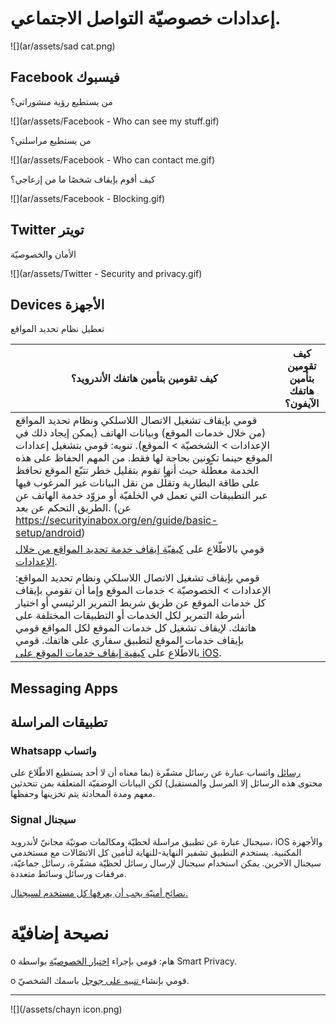 # إعدادات خصوصيّة التواصل الاجتماعي.

![](ar/assets/sad cat.png)

## Facebook فيسبوك

من يستطيع رؤية منشوراتي؟

![](ar/assets/Facebook - Who can see my stuff.gif)



من يستطيع مراسلتي؟

![](ar/assets/Facebook - Who can contact me.gif)



كيف أقوم بإيقاف شخصًا ما من إزعاجي؟

![](ar/assets/Facebook - Blocking.gif)




## Twitter تويتر

الأمان والخصوصيّة

![](ar/assets/Twitter - Security  and privacy.gif)



## Devices الأجهزة

تعطيل نظام تحديد المواقع

| كيف تقومين بتأمين هاتفك الأندرويد؟ | كيف تقومين بتأمين هاتفك الآيفون؟ |
| --- | --- |
| قومي بإيقاف تشغيل الاتصال اللاسلكي ونظام تحديد المواقع (من خلال خدمات الموقع) وبيانات الهاتف (يمكن إيجاد ذلك في الإعدادات > الشخصيّة > الموقع). تنويه: قومي بتشغيل إعدادات الموقع حينما تكونين بحاجة لها فقط. من المهم الحفاظ على هذه الخدمة معطّلة حيث أنها تقوم بتقليل خطر تتبّع الموقع تحافظ على طاقة البطارية وتقلّل من نقل البيانات غير المرغوب فيها عبر التطبيقات التي تعمل في الخلفيّة أو مزوّد خدمة الهاتف عن الطريق التحكم عن بعد. (عن https://securityinabox.org/en/guide/basic-setup/android)
قومي بالاطّلاع على [كيفيّة إيقاف خدمة تحديد المواقع من خلال الإعدادات](http://www.wikihow.com/Turn-Off-Location-Services-on-an-Android). | 
قومي بإيقاف تشغيل الاتصال اللاسلكي ونظام تحديد المواقع: الإعدادات > الخصوصيّة > خدمات الموقع وإما أن تقومي بإيقاف كل خدمات الموقع عن طريق شريط التمرير الرئيسي أو اختيار أشرطة التمرير لكل الخدمات أو التطبيقات المختلفة على هاتفك. لإيقاف تشغيل كل خدمات الموقع لكل المواقع قومي بإيقاف خدمات الموقع لتطبيق سفاري على هاتفك. قومي بالاطّلاع على [كيفية إيقاف خدمات الموقع على iOS](http://www.tomsguide.com/us/turn-off-location-services-iphone,news-21276.html). |


## Messaging Apps
## تطبيقات المراسلة

### Whatsapp واتساب

[رسائل](https://www.whatsapp.com/) واتساب عبارة عن رسائل مشفّرة (بما معناه أن لا أحد يستطيع الاطّلاع على محتوى هذه الرسائل إلا المرسل والمستقبل) لكن البيانات الوصفيّة المتعلقة بمن تتحدثين معهم ومدة المحادثة يتم تخزينها وحفظها.

### Signal سيجنال

سيجنال عبارة عن تطبيق مراسلة لحظيّة ومكالمات صوتيّة مجانيّ لأندرويد، iOS والأجهزة المكتبية. يستخدم التطبيق تشفير النهاية-للنهاية لتأمين كل الاتصّالات مع مستخدمي سيجنال الآخرين. يمكن استخدام سيجنال لإرسال رسائل لحظيّة مشفّرة، رسائل جماعيّة، مرفقات ورسائل وسائط متعددة.


[نصائح أمنيّة يجب أن يعرفها كل مستخدم لسيجنال.](https://theintercept.com/2016/07/02/security-tips-every-signal-user-should-know/)

# نصيحة إضافيّة

o هام: قومي بإجراء [اختبار الخصوصيّة](http://smartprivacy.tumblr.com/privacynow)  بواسطة Smart Privacy. 

o قومي بإنشاء[ تنبيه على جوجل](https://www.google.com/alerts) باسمك الشخصيّ.


---
![](/assets/chayn icon.png)

